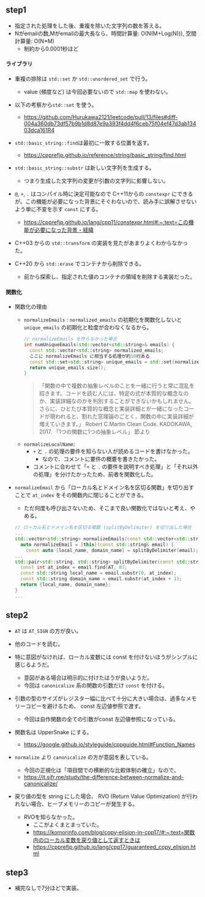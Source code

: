## step1
- 指定された処理をした後、重複を除いた文字列の数を答える。
- Nがemailの数,Mがemailの最大長なら、時間計算量: O(N(M+Log(N))), 空間計算量: O(N*M)
  - 制約から0.0001秒ほど

#### ライブラリ
- 重複の排除は `std::set` か `std::unordered_set` で行う。
  - value (頻度など) は今回必要ないので `std::map` を使わない。
- 以下の考察から`std::set` を使う。
  - https://github.com/Hurukawa2121/leetcode/pull/13/files#diff-004a360db73df57b9b1d8d87e9a393f4dd4f6ceb75f04ef47d3ab13403dca161R4

- `std::basic_string::find`は最初に一致する位置を返す。
  - https://cpprefjp.github.io/reference/string/basic_string/find.html

- `std::basic_string::substr` は新しい文字列を生成する。
  - つまり生成した文字列の変更が引数の文字列に影響しない。

- `@`, `+`, `.` はコンパイル時に決定可能なので C++11からの `constexpr` にできるが。この機能が必要になった背景にそぐわないので、読み手に誤解させないよう単に不変を示す  `const` にする。
  - https://cpprefjp.github.io/lang/cpp11/constexpr.html#:~:text=この機能が必要になった背景・経緯

- C++03 からの `std::transform` の実装を見たがあまりよくわからなかった。

- C++20 から `std::erase` でコンテナから削除できる。
  - 前から探索し、指定された値のコンテナの領域を削除する実装だった。

#### 関数化

- 関数化の理由
  - `normalizeEmails` : `normalized_emails` の初期化を関数化しないと `unique_emails` の初期化と粒度が合わなくなるから。
    ```cpp
    // normalizeEmails を作らなかった場合
    int numUniqueEmails(std::vector<std::string>& emails) {
      const std::vector<std::string> normalized_emails;
      ここに normalizeEmails に相当する処理が約10行ある
      const std::set<std::string> unique_emails = std::set(normalized_emails.begin(), normalized_emails.end());
      return unique_emails.size();
    }
    ```
    > 「関数の中で複数の抽象レベルのことを一緒に行うと常に混乱を招きます。コードを読む人には、特定の式が本質的な概念なのか、実装詳細なのかを判別することができないかもしれません。
    > さらに、ひとたび本質的な概念と実装詳細とが一緒になったコードが現われると、割れた窓理論のごとく、関数の中に実装詳細が増えていきます。」
    > Robert C.Martin Clean Code. KADOKAWA, 2017. 「1つの関数に1つの抽象レベル」 節より
  - `normalizeLocalName`:
    - `+` と `.` の処理の要件を知らない人が読めるコードを書けなかった。
      - なので、コメントに要件の概要を書きたかった。
    - コメントに合わせて「`+` と `.` の要件を説明すべき処理」と「それ以外の処理」を分けたかったため、前者を関数化した。

- `normalizeEmail` から「ローカル名とドメイン名を区切る関数」を切り出すことで `at_index` をその関数内に閉じることができる。
  - ただ何度も呼び出さないため、そこまで良い関数化ではないと考え、やめる。
  ```cpp
  // ローカル名とドメイン名を区切る関数 (splitByDelimiter) を切り出した場合
  ...
  std::vector<std::string> normalizeEmails(const std::vector<std::string>& emails) {
    auto normalizeEmail = [this](const std::string& email) {
      const auto [local_name, domain_name] = splitByDelimiter(email);
  ...
  std::pair<std::string, std::string> splitByDelimiter(const std::string& email) {
    const int at_index = email.find(AT, 0);
    const std::string local_name = email.substr(0, at_index);
    const std::string domain_name = email.substr(at_index + 1);
    return {local_name, domain_name};
  }
  ...
  ```

## step2

- `AT` は `AT_SIGN` の方が良い。

- 他のコードを読む。

- 特に意図がなければ、ローカル変数には const を付けないほうがシンプルに感じるようだ。
  - 意図がある場合は明示的に付けたほうが良いようだ。
  - 今回は `canonicalize` 系の関数の引数だけ `const` を付ける。

- 引数の型のサイズがレジスター幅に比べて十分に大きい場合は、過多なメモリーコピーを避けるため、 const 左辺値参照で渡す。
  - 今回は自作関数の全ての引数がconst 左辺値参照になっている。

- 関数名は UpperSnake にする。
  - https://google.github.io/styleguide/cppguide.html#Function_Names

- `normalize` より `canonicalize` の方が意図を表している。
  - 今回の正規化は「項目間での横断的な比較体制の確立」なので。
  - https://it.sifr.me/study/the-difference-between-normalize-and-canonicalize/

- 戻り値の型を string にした場合、 RVO (Return Value Optimization) が行われない場合、ヒープメモリーのコピーが発生する。
  - RVOを知らなかった。
    - ここがよくまとまっていた。
    - https://komorinfo.com/blog/copy-elision-in-cpp17/#:~:text=関数内のローカル変数を戻り値として返すときは
    - https://cpprefjp.github.io/lang/cpp17/guaranteed_copy_elision.html

## step3
- 補完なしで7分ほどで実装。
